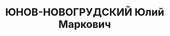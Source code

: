 ---
title: ЮНОВ-НОВОГРУДСКИЙ Юлий Маркович
description: '[1895 - .1938]

  Еврей. Из служащих.

  Образование - "химический цикл университета".

  В 1916-17 - служил в царской армии.

  В 1917-18 - член БУНДа. С 1919 - член ВКП(б).

  В 1917 - боец отряда красной гвардии.

  Работал в Донбассе в 1920-1923 на ответственных профсоюзных должностях в горнорудной
  отрасли, в период дискуссии о профсоюзах был сторонником Троцкого.

  С 1923 - на руководящих хозяйственных должностях: нач. Чистяковского рудоуправления,

  зам. управляющего трестом "Карагандауголь",

  партколлегией КазкрайКК от 28 июля 1933 г. объявлен строгий выговор с запрещением
  руководящей хозработы на 1 год "за шовинизм".

  ст. инженер сектора Донбасса в Главугле,

  нач. Бурейстроя,

  нач. Кузнецкого угольного комбината.

  Репрессирован. Есть в "Сталинских списках" за 10.06.1938 по Новосибирской области.
  Утвержден к наказанию по 1-й категории, т.е. ВМН.

  М.Ю.Гусев'
---